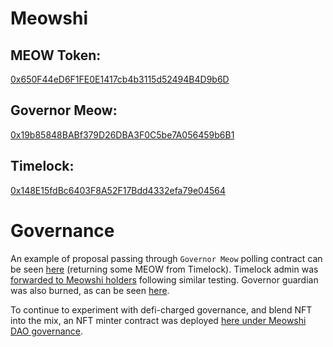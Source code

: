 # Meowshi

## MEOW Token: 
[0x650F44eD6F1FE0E1417cb4b3115d52494B4D9b6D](https://etherscan.io/address/0x650F44eD6F1FE0E1417cb4b3115d52494B4D9b6D#code)

## Governor Meow:
[0x19b85848BABf379D26DBA3F0C5be7A056459b6B1](https://etherscan.io/address/0x19b85848BABf379D26DBA3F0C5be7A056459b6B1#code)

## Timelock:
[0x148E15fdBc6403F8A52F17Bdd4332efa79e04564](https://etherscan.io/address/0x148E15fdBc6403F8A52F17Bdd4332efa79e04564#code)

# Governance

An example of proposal passing through `Governor Meow` polling contract can be seen [here](https://etherscan.io/tx/0x89f436c0609388d8a9f3946204f0cf54965174ff613b49ec3340b4af56f865b3) (returning some MEOW from Timelock). Timelock admin was [forwarded to Meowshi holders](https://etherscan.io/tx/0xa2e0db4ac2db365b475320eb22d47b141041c7cc73844770c7d4c72f3f05edf3/advanced#eventlog) following similar testing. Governor guardian was also burned, as can be seen [here](https://etherscan.io/tx/0x557692d1dcfe21a1a8b4253228bf9f45570b6d3b8779f2c416f693d3a7133fed).

To continue to experiment with defi-charged governance, and blend NFT into the mix, an NFT minter contract was deployed [here under Meowshi DAO governance](https://etherscan.io/address/0xc66b959c3bd5471d5740ddc5a6c3b20b7855b4a1#code).
